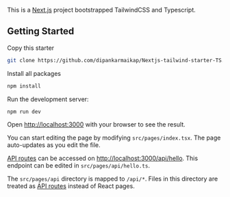 This is a [Next.js](https://nextjs.org/) project bootstrapped TailwindCSS and Typescript.

## Getting Started
Copy this starter

```bash
git clone https://github.com/dipankarmaikap/Nextjs-tailwind-starter-TS.git project-name && cd project-name && git remote remove origin
```
Install all packages

```bash
npm install
```
Run the development server:

```bash
npm run dev
```

Open [http://localhost:3000](http://localhost:3000) with your browser to see the result.

You can start editing the page by modifying `src/pages/index.tsx`. The page auto-updates as you edit the file.

[API routes](https://nextjs.org/docs/api-routes/introduction) can be accessed on [http://localhost:3000/api/hello](http://localhost:3000/api/hello). This endpoint can be edited in `src/pages/api/hello.ts`.

The `src/pages/api` directory is mapped to `/api/*`. Files in this directory are treated as [API routes](https://nextjs.org/docs/api-routes/introduction) instead of React pages.